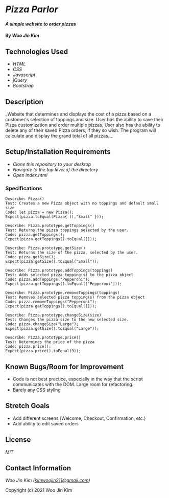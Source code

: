 # _Pizza Parlor_

#### _A simple website to order pizzas_

#### By _**Woo Jin Kim**_

## Technologies Used

* _HTML_
* _CSS_
* _Javascript_
* _jQuery_
* _Bootstrap_

## Description

_Website that determines and displays the cost of a pizza based on a customer's selection of toppings and size. User has the ability to save their Pizza customization and order multiple pizzas. User also has the ability to delete any of their saved Pizza orders, if they so wish. The program will calculate and display the grand total of all pizzas. _

## Setup/Installation Requirements

* _Clone this repository to your desktop_
* _Navigate to the top level of the directory_
* _Open index.html_

### Specifications
```
Describe: Pizza()
Test: Creates a new Pizza object with no toppings and default small size
Code: let pizza = new Pizza();
Expect(pizza.toEqual(Pizza{ [],"Small" }));

Describe: Pizza.prototype.getToppings()
Test: Returns the pizza toppings selected by the user.
Code: pizza.getToppings();
Expect(pizza.getToppings().toEqual([]));

Describe: Pizza.prototype.getSize()
Test: Returns the size of the pizza, selected by the user.
Code: pizza.getSize();
Expect(pizza.getSize().toEqual("Small"));

Describe: Pizza.prototype.addToppings(toppings)
Test: Adds selected pizza topping(s) to the pizza object
Code: pizza.addToppings("Pepperoni");
Expect(pizza.getToppings().toEqual(["Pepperoni"]));

Describe: Pizza.prototype.removeToppings(toppings)
Test: Removes selected pizza topping(s) from the pizza object
Code: pizza.removeToppings("Pepperoni");
Expect(pizza.getToppings().toEqual([]));

Describe: Pizza.prototype.changeSize(size)
Test: Changes the pizza size to the new selected size.
Code: pizza.changeSize("Large");
Expect(pizza.getSize().toEqual("Large"));

Describe: Pizza.prototype.price()
Test: Determines the price of the pizza
Code: pizza.price();
Expect(pizza.price().toEqual(9));

```
## Known Bugs/Room for Improvement

* Code is not best practice, especially in the way that the script communicates with the DOM. Large room for refactoring.
* Barely any CSS styling

## Stretch Goals

* Add different screens (Welcome, Checkout, Confirmation, etc.)
* Add ability to edit saved orders

## License

_MIT_

## Contact Information

_Woo Jin Kim (kimwoojin211@gmail.com)_


Copyright (c) 2021 Woo Jin Kim